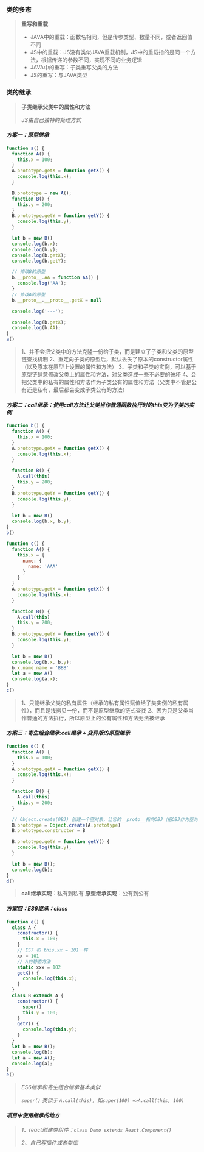 ### 类的多态

> **重写和重载**
>
> + JAVA中的重载：函数名相同，但是传参类型、数量不同，或者返回值不同
> + JS中的重载：JS没有类似JAVA重载机制，JS中的重载指的是同一个方法，根据传递的参数不同，实现不同的业务逻辑
> + JAVA中的重写：子类重写父类的方法
> + JS的重写：与JAVA类型



### 类的继承

> **子类继承父类中的属性和方法**
>
> *JS由自己独特的处理方式*





#### *方案一：原型继承*

```js
function a() {
  function A() {
    this.x = 100;
  }
  A.prototype.getX = function getX() {
    console.log(this.x);
  }

  B.prototype = new A();
  function B() {
    this.y = 200;
  }
  B.prototype.getY = function getY() {
    console.log(this.y);
  }

  let b = new B()
  console.log(b.x);
  console.log(b.y);
  console.log(b.getX);
  console.log(b.getY);

  // 修改B的原型
  b.__proto__.AA = function AA() {
    console.log('AA');
  }
  // 修改A的原型
  b.__proto__.__proto__.getX = null

  console.log('---');

  console.log(b.getX);
  console.log(b.AA);
}
a()
```

> 1、并不会把父类中的方法克隆一份给子类，而是建立了子类和父类的原型链查找机制
> 2、重定向子类的原型后，默认丢失了原本的constructor属性（以及原本在原型上设置的属性和方法）
> 3、子类和子类的实例，可以基于原型链肆意修改父类上的属性和方法，对父类造成一些不必要的破坏
> 4、会把父类中的私有的属性和方法作为子类公有的属性和方法（父类中不管是公有还是私有，最后都会变成子类公有的方法）







#### *方案二：call继承：使用call方法让父类当作普通函数执行时的this变为子类的实例*

```js
function b() {
  function A() {
    this.x = 100;
  }
  A.prototype.getX = function getX() {
    console.log(this.x);
  }

  function B() {
    A.call(this)
    this.y = 200;
  }
  B.prototype.getY = function getY() {
    console.log(this.y);
  }

  let b = new B()
  console.log(b.x, b.y);
}
b()

function c() {
  function A() {
    this.x = {
      name: {
        name: 'AAA'
      }
    }
  }
  A.prototype.getX = function getX() {
    console.log(this.x);
  }

  function B() {
    A.call(this)
    this.y = 200;
  }
  B.prototype.getY = function getY() {
    console.log(this.y);
  }

  let b = new B()
  console.log(b.x, b.y);
  b.x.name.name = 'BBB'
  let a = new A()
  console.log(a.x);
}
c()
```

> 1、只能继承父类的私有属性（继承的私有属性赋值给子类实例的私有属性），而且是浅拷贝一份，而不是原型继承的链式查找
> 2、因为只是父类当作普通的方法执行，所以原型上的公有属性和方法无法被继承





#### *方案三：寄生组合继承:call继承 + 变异版的原型继承*

```js
function d() {
  function A() {
    this.x = 100;
  }
  A.prototype.getX = function getX() {
    console.log(this.x);
  }

  function B() {
    A.call(this)
    this.y = 200;
  }

  // Object.create(OBJ) 创建一个空对象，让它的__proto__指向OBJ（把OBJ作为空对象的原型）
  B.prototype = Object.create(A.prototype)
  B.prototype.constructor = B

  B.prototype.getY = function getY() {
    console.log(this.y);
  }

  let b = new B();
  console.log(b);
}
d()
```



> **call继承实现**：私有到私有
> **原型继承实现**：公有到公有







#### *方案四：ES6继承：class*

```js
function e() {
  class A {
    constructor() {
      this.x = 100;
    }
    // ES7 和 this.xx = 101一样
    xx = 101
    // A的静态方法
    static xxx = 102
    getX() {
      console.log(this.x);
    }
  }
  class B extends A {
    constructor() {
      super()
      this.y = 100;
    }
    getY() {
      console.log(this.y);
    }
  }
  let b = new B();
  console.log(b);
  let a = new A();
  console.log(a);
}
e()
```

> *ES6继承和寄生组合继承基本类似*
>
> *`super()` 类似于 `A.call(this)`，如`super(100) =>A.call(this, 100)`*





#### *项目中使用继承的地方*

>  *1、react创建类组件：`class Demo extends React.Component{}`*
>
> *2、自己写插件或者类库*



